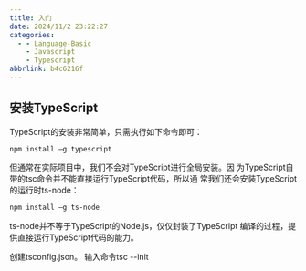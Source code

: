 ```yaml
---
title: 入门
date: 2024/11/2 23:22:27
categories:
  - - Language-Basic
    - Javascript
    - Typescript
abbrlink: b4c6216f
---
```

## 安装TypeScript
TypeScript的安装非常简单，只需执行如下命令即可：
```
npm install –g typescript
```
但通常在实际项目中，我们不会对TypeScript进行全局安装。因
为TypeScript自带的tsc命令并不能直接运行TypeScript代码，所以通
常我们还会安装TypeScript的运行时ts-node：
```bash
npm install –g ts-node
```
ts-node并不等于TypeScript的Node.js，仅仅封装了TypeScript 
编译的过程，提供直接运行TypeScript代码的能力。

创建tsconfig.json。 输入命令tsc --init